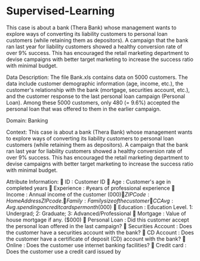 # Supervised-Learning

This case is about a bank (Thera Bank) whose management wants to explore ways of converting its liability customers to personal loan customers (while retaining them as depositors). A campaign that the bank ran last year for liability customers showed a healthy conversion rate of over 9% success. This has encouraged the retail marketing department to devise campaigns with better target marketing to increase the success ratio with minimal budget.

Data Description:
The file Bank.xls contains data on 5000 customers. The data include customer demographic information (age, income, etc.), the customer's relationship with the bank (mortgage, securities account, etc.), and the customer response to the last personal loan campaign (Personal Loan). Among these 5000 customers, only 480 (= 9.6%) accepted the personal loan that was offered to them in the earlier campaign.

Domain:
Banking

Context:
This case is about a bank (Thera Bank) whose management wants to explore ways of converting its liability customers to personal loan customers (while retaining them as depositors). A campaign that the bank ran last year for liability customers showed a healthy conversion rate of over 9% success. This has encouraged the retail marketing department to devise campaigns with better target marketing to increase the success ratio with minimal budget.

Attribute Information:
 ID : Customer ID
 Age : Customer's age in completed years
 Experience : #years of professional experience
 Income : Annual income of the customer ($000)
 ZIP Code : Home Address ZIP code.
 Family : Family size of the customer
 CCAvg : Avg. spending on credit cards per month ($000)
 Education : Education Level. 1: Undergrad; 2: Graduate;
3: Advanced/Professional
 Mortgage : Value of house mortgage if any. ($000)
 Personal Loan : Did this customer accept the personal loan offered in the
last campaign?
 Securities Account : Does the customer have a securities account with the bank?
 CD Account : Does the customer have a certificate of deposit (CD)
account with the bank?
 Online : Does the customer use internet banking facilities?
 Credit card : Does the customer use a credit card issued by
